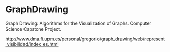 # GraphDrawing
Graph Drawing: Algorithms for the Visualization of Graphs. Computer Science Capstone Project.

http://www.dma.fi.upm.es/personal/gregorio/graph_drawing/web/represent_visibilidad/index_es.html
